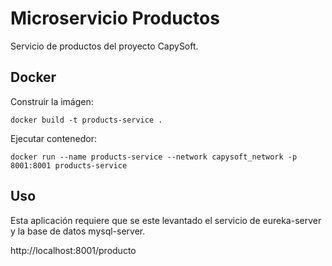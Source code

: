 # Microservicio Productos

Servicio de productos del proyecto CapySoft.

## Docker

Construir la imágen:

```shell
docker build -t products-service .
```

Ejecutar contenedor:

```shell
docker run --name products-service --network capysoft_network -p 8001:8001 products-service
```

## Uso

Esta aplicación requiere que se este levantado el servicio de eureka-server y la base de datos mysql-server.

http://localhost:8001/producto
